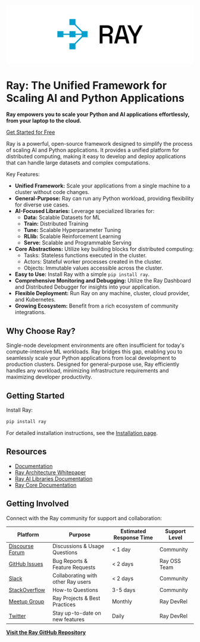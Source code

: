 [![Ray Logo](https://github.com/ray-project/ray/raw/master/doc/source/images/ray_header_logo.png)](https://github.com/ray-project/ray)

# Ray: The Unified Framework for Scaling AI and Python Applications

**Ray empowers you to scale your Python and AI applications effortlessly, from your laptop to the cloud.**

[Get Started for Free](https://www.anyscale.com/ray-on-anyscale?utm_source=github&utm_medium=ray_readme&utm_campaign=get_started_badge)

Ray is a powerful, open-source framework designed to simplify the process of scaling AI and Python applications. It provides a unified platform for distributed computing, making it easy to develop and deploy applications that can handle large datasets and complex computations.

Key Features:

*   **Unified Framework:** Scale your applications from a single machine to a cluster without code changes.
*   **General-Purpose:** Ray can run any Python workload, providing flexibility for diverse use cases.
*   **AI-Focused Libraries:** Leverage specialized libraries for:
    *   **Data:** Scalable Datasets for ML
    *   **Train:** Distributed Training
    *   **Tune:** Scalable Hyperparameter Tuning
    *   **RLlib:** Scalable Reinforcement Learning
    *   **Serve:** Scalable and Programmable Serving
*   **Core Abstractions:**  Utilize key building blocks for distributed computing:
    *   Tasks: Stateless functions executed in the cluster.
    *   Actors: Stateful worker processes created in the cluster.
    *   Objects: Immutable values accessible across the cluster.
*   **Easy to Use:** Install Ray with a simple `pip install ray`.
*   **Comprehensive Monitoring and Debugging:** Utilize the Ray Dashboard and Distributed Debugger for insights into your application.
*   **Flexible Deployment:** Run Ray on any machine, cluster, cloud provider, and Kubernetes.
*   **Growing Ecosystem:** Benefit from a rich ecosystem of community integrations.

## Why Choose Ray?

Single-node development environments are often insufficient for today's compute-intensive ML workloads. Ray bridges this gap, enabling you to seamlessly scale your Python applications from local development to production clusters. Designed for general-purpose use, Ray efficiently handles any workload, minimizing infrastructure requirements and maximizing developer productivity.

## Getting Started

Install Ray:

```bash
pip install ray
```

For detailed installation instructions, see the [Installation page](https://docs.ray.io/en/latest/ray-overview/installation.html).

## Resources

*   [Documentation](http://docs.ray.io/en/latest/index.html)
*   [Ray Architecture Whitepaper](https://docs.google.com/document/d/1tBw9A4j62ruI5omIJbMxly-la5w4q_TjyJgJL_jN2fI/preview)
*   [Ray AI Libraries Documentation](https://docs.ray.io/en/latest/ray-air/getting-started.html)
*   [Ray Core Documentation](https://docs.ray.io/en/latest/ray-core/walkthrough.html)

## Getting Involved

Connect with the Ray community for support and collaboration:

| Platform           | Purpose                                      | Estimated Response Time | Support Level |
| ------------------ | -------------------------------------------- | ----------------------- | ------------- |
| [Discourse Forum](https://discuss.ray.io/)        | Discussions & Usage Questions      | < 1 day               | Community     |
| [GitHub Issues](https://github.com/ray-project/ray/issues)        | Bug Reports & Feature Requests | < 2 days              | Ray OSS Team  |
| [Slack](https://www.ray.io/join-slack?utm_source=github&utm_medium=ray_readme&utm_campaign=getting_involved)            | Collaborating with other Ray users  | < 2 days              | Community     |
| [StackOverflow](https://stackoverflow.com/questions/tagged/ray)  | How-to Questions                      | 3-5 days              | Community     |
| [Meetup Group](https://www.meetup.com/Bay-Area-Ray-Meetup/)       | Ray Projects & Best Practices      | Monthly               | Ray DevRel    |
| [Twitter](https://x.com/raydistributed)            | Stay up-to-date on new features        | Daily                 | Ray DevRel    |

**[Visit the Ray GitHub Repository](https://github.com/ray-project/ray)**